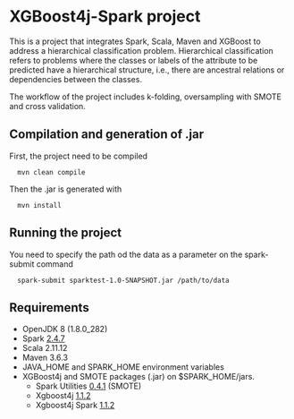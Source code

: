 # XGBoost4j-Spark project 

This is a project that integrates Spark, Scala, Maven and XGBoost to 
address a hierarchical classification problem. Hierarchical 
classification refers to problems where the classes or labels of the 
attribute to be predicted have a hierarchical structure, i.e., there
are ancestral relations or dependencies between the classes.

The workflow of the project includes k-folding, oversampling with 
SMOTE and cross validation. 

## Compilation and generation of .jar

First, the project need to be compiled 

      mvn clean compile

Then the .jar is generated with 
      
      mvn install

## Running the project

You need to specify the path od the data as a parameter on the spark-submit command

      spark-submit sparktest-1.0-SNAPSHOT.jar /path/to/data

## Requirements

 - OpenJDK 8 (1.8.0_282)
 - Spark [2.4.7](https://downloads.apache.org/spark/spark-2.4.7/spark-2.4.7-bin-hadoop2.7.tgz)
 - Scala 2.11.12
 - Maven 3.6.3
 - JAVA_HOME and SPARK_HOME environment variables
 - XGBoost4j and SMOTE packages (.jar) on $SPARK_HOME/jars.
    - Spark Utilities [0.4.1](https://repo1.maven.org/maven2/com/sgcharts/spark-util_2.11/0.4.1/spark-util_2.11-0.4.1.jar) (SMOTE)
    - Xgboost4j [1.1.2](https://repo1.maven.org/maven2/ml/dmlc/xgboost4j_2.11/1.1.2/xgboost4j_2.11-1.1.2.jar)
    - Xgboost4j Spark [1.1.2](https://repo1.maven.org/maven2/ml/dmlc/xgboost4j-spark_2.11/1.1.2/xgboost4j-spark_2.11-1.1.2.jar)
    